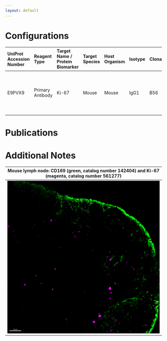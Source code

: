 ```yaml
---
layout: default
---
```


# Configurations

| UniProt Accession Number   | Reagent Type     | Target Name / Protein Biomarker   | Target Species   | Host Organism   | Isotype   | Clonality   | Vendor         |   Catalog Number | Conjugate   | RRID        | Availability   | Method        | Tissue Preservation               | Target Tissue   | Tissue State   | Detergent         | Antigen Retrieval Conditions   | Dye Inactivation Conditions   | Recommend   | Agree                                                        | Disagree   | Contributor                                                  | Notes   |
|:---------------------------|:-----------------|:----------------------------------|:-----------------|:----------------|:----------|:------------|:---------------|-----------------:|:------------|:------------|:---------------|:--------------|:----------------------------------|:----------------|:---------------|:------------------|:-------------------------------|:------------------------------|:------------|:-------------------------------------------------------------|:-----------|:-------------------------------------------------------------|:--------|
| E9PVX9                     | Primary Antibody | Ki-67                             | Mouse            | Mouse           | IgG1      | B56         | BD Biosciences |           561277 | AF700       | AB_10611571 | Stock          | IBEX2D Manual | 1:4 Cytofix/Cytoperm Fixed Frozen | Lymph Node      | NA             | 0.3% Triton-X-100 | NA                             | 1 mg/ml LiBH4 15 minutes      | Yes         | [0000-0003-4379-8967](https://orcid.org/0000-0003-4379-8967); [0000-0003-1118-7432](https://orcid.org/0000-0003-1118-7432) | NA         | [0000-0003-4379-8967](https://orcid.org/0000-0003-4379-8967) |         |

# Publications



# Additional Notes

<a name="notes"></a>

| Mouse lymph node: CD169 (green, catalog number 142404) and Ki-67 (magenta, catalog number 561277) |
|:-------:|
| ![](../CD169_PE/Mouse_LN_CD169_green_BioLegend_142404_Ki67_magenta_BD_561277.jpg) |
